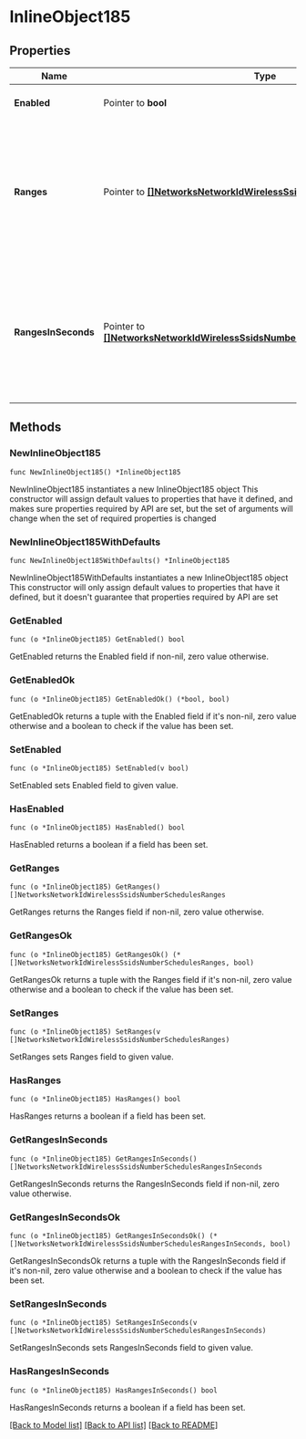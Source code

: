 # InlineObject185

## Properties

Name | Type | Description | Notes
------------ | ------------- | ------------- | -------------
**Enabled** | Pointer to **bool** | If true, the SSID outage schedule is enabled. | [optional] 
**Ranges** | Pointer to [**[]NetworksNetworkIdWirelessSsidsNumberSchedulesRanges**](NetworksNetworkIdWirelessSsidsNumberSchedulesRanges.md) | List of outage ranges. Has a start date and time, and end date and time. If this parameter is passed in along with rangesInSeconds parameter, this will take precedence. | [optional] 
**RangesInSeconds** | Pointer to [**[]NetworksNetworkIdWirelessSsidsNumberSchedulesRangesInSeconds**](NetworksNetworkIdWirelessSsidsNumberSchedulesRangesInSeconds.md) | List of outage ranges in seconds since Sunday at Midnight. Has a start and end. If this parameter is passed in along with the ranges parameter, ranges will take precedence. | [optional] 

## Methods

### NewInlineObject185

`func NewInlineObject185() *InlineObject185`

NewInlineObject185 instantiates a new InlineObject185 object
This constructor will assign default values to properties that have it defined,
and makes sure properties required by API are set, but the set of arguments
will change when the set of required properties is changed

### NewInlineObject185WithDefaults

`func NewInlineObject185WithDefaults() *InlineObject185`

NewInlineObject185WithDefaults instantiates a new InlineObject185 object
This constructor will only assign default values to properties that have it defined,
but it doesn't guarantee that properties required by API are set

### GetEnabled

`func (o *InlineObject185) GetEnabled() bool`

GetEnabled returns the Enabled field if non-nil, zero value otherwise.

### GetEnabledOk

`func (o *InlineObject185) GetEnabledOk() (*bool, bool)`

GetEnabledOk returns a tuple with the Enabled field if it's non-nil, zero value otherwise
and a boolean to check if the value has been set.

### SetEnabled

`func (o *InlineObject185) SetEnabled(v bool)`

SetEnabled sets Enabled field to given value.

### HasEnabled

`func (o *InlineObject185) HasEnabled() bool`

HasEnabled returns a boolean if a field has been set.

### GetRanges

`func (o *InlineObject185) GetRanges() []NetworksNetworkIdWirelessSsidsNumberSchedulesRanges`

GetRanges returns the Ranges field if non-nil, zero value otherwise.

### GetRangesOk

`func (o *InlineObject185) GetRangesOk() (*[]NetworksNetworkIdWirelessSsidsNumberSchedulesRanges, bool)`

GetRangesOk returns a tuple with the Ranges field if it's non-nil, zero value otherwise
and a boolean to check if the value has been set.

### SetRanges

`func (o *InlineObject185) SetRanges(v []NetworksNetworkIdWirelessSsidsNumberSchedulesRanges)`

SetRanges sets Ranges field to given value.

### HasRanges

`func (o *InlineObject185) HasRanges() bool`

HasRanges returns a boolean if a field has been set.

### GetRangesInSeconds

`func (o *InlineObject185) GetRangesInSeconds() []NetworksNetworkIdWirelessSsidsNumberSchedulesRangesInSeconds`

GetRangesInSeconds returns the RangesInSeconds field if non-nil, zero value otherwise.

### GetRangesInSecondsOk

`func (o *InlineObject185) GetRangesInSecondsOk() (*[]NetworksNetworkIdWirelessSsidsNumberSchedulesRangesInSeconds, bool)`

GetRangesInSecondsOk returns a tuple with the RangesInSeconds field if it's non-nil, zero value otherwise
and a boolean to check if the value has been set.

### SetRangesInSeconds

`func (o *InlineObject185) SetRangesInSeconds(v []NetworksNetworkIdWirelessSsidsNumberSchedulesRangesInSeconds)`

SetRangesInSeconds sets RangesInSeconds field to given value.

### HasRangesInSeconds

`func (o *InlineObject185) HasRangesInSeconds() bool`

HasRangesInSeconds returns a boolean if a field has been set.


[[Back to Model list]](../README.md#documentation-for-models) [[Back to API list]](../README.md#documentation-for-api-endpoints) [[Back to README]](../README.md)


